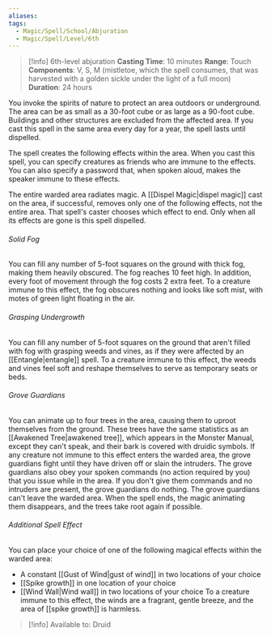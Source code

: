 ```yaml
---
aliases: 
tags:
  - Magic/Spell/School/Abjuration
  - Magic/Spell/Level/6th
---
```

>[!info]
>6th-level abjuration
>**Casting Time**: 10 minutes
>**Range**: Touch
>**Components**: V, S, M (mistletoe, which the spell consumes, that was harvested with a golden sickle under the light of a full moon)
>**Duration**: 24 hours

You invoke the spirits of nature to protect an area outdoors or underground. The area can be as small as a 30-foot cube or as large as a 90-foot cube. Buildings and other structures are excluded from the affected area. If you cast this spell in the same area every day for a year, the spell lasts until dispelled.

The spell creates the following effects within the area. When you cast this spell, you can specify creatures as friends who are immune to the effects. You can also specify a password that, when spoken aloud, makes the speaker immune to these effects.

The entire warded area radiates magic. A [[Dispel Magic|dispel magic]] cast on the area, if successful, removes only one of the following effects, not the entire area. That spell's caster chooses which effect to end. Only when all its effects are gone is this spell dispelled.
###### Solid Fog
You can fill any number of 5-foot squares on the ground with thick fog, making them heavily obscured. The fog reaches 10 feet high. In addition, every foot of movement through the fog costs 2 extra feet. To a creature immune to this effect, the fog obscures nothing and looks like soft mist, with motes of green light floating in the air.
###### Grasping Undergrowth
You can fill any number of 5-foot squares on the ground that aren't filled with fog with grasping weeds and vines, as if they were affected by an [[Entangle|entangle]] spell. To a creature immune to this effect, the weeds and vines feel soft and reshape themselves to serve as temporary seats or beds.
###### Grove Guardians
You can animate up to four trees in the area, causing them to uproot themselves from the ground. These trees have the same statistics as an [[Awakened Tree|awakened tree]], which appears in the Monster Manual, except they can't speak, and their bark is covered with druidic symbols. If any creature not immune to this effect enters the warded area, the grove guardians fight until they have driven off or slain the intruders. The grove guardians also obey your spoken commands (no action required by you) that you issue while in the area. If you don't give them commands and no intruders are present, the grove guardians do nothing. The grove guardians can't leave the warded area. When the spell ends, the magic animating them disappears, and the trees take root again if possible.
###### Additional Spell Effect
You can place your choice of one of the following magical effects within the warded area:
- A constant [[Gust of Wind|gust of wind]] in two locations of your choice
- [[Spike growth]] in one location of your choice
- [[Wind Wall|Wind wall]] in two locations of your choice
To a creature immune to this effect, the winds are a fragrant, gentle breeze, and the area of [[spike growth]] is harmless.

>[!info] Available to:
>Druid